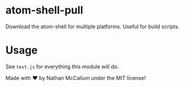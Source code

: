 atom-shell-pull
===============

Download the atom-shell for multiple platforms. Useful for build scripts.

Usage
=====

See `test.js` for everything this module will do.

Made with :heart: by Nathan McCallum under the MIT license!
